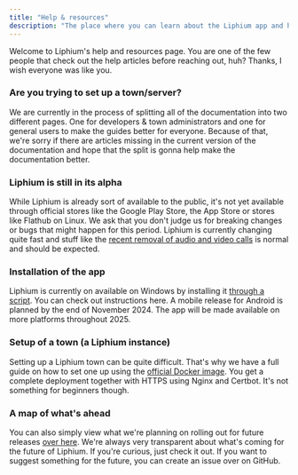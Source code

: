 ```yaml
---
title: "Help & resources"
description: "The place where you can learn about the Liphium app and how to use it."
---
```


Welcome to Liphium's help and resources page. You are one of the few people that check out the help articles before reaching out, huh? Thanks, I wish everyone was like you.

### Are you trying to set up a town/server?

We are currently in the process of splitting all of the documentation into two different pages. One for developers & town administrators and one for general users to make the guides better for everyone. Because of that, we're sorry if there are articles missing in the current version of the documentation and hope that the split is gonna help make the documentation better.

### Liphium is still in its alpha

While Liphium is already sort of available to the public, it's not yet available through official stores like the Google Play Store, the App Store or stores like Flathub on Linux. We ask that you don't judge us for breaking changes or bugs that might happen for this period. Liphium is currently changing quite fast and stuff like the [recent removal of audio and video calls](https://github.com/Liphium/chat_interface/blob/main/CHANGELOG.md) is normal and should be expected.

### Installation of the app

Liphium is currently on available on Windows by installing it [through a script](/docs/installation/windows). You can check out instructions here. A mobile release for Android is planned by the end of November 2024. The app will be made available on more platforms throughout 2025.

### Setup of a town (a Liphium instance)

Setting up a Liphium town can be quite difficult. That's why we have a full guide on how to set one up using the [official Docker image](https://hub.docker.com/r/liphium/chat). You get a complete deployment together with HTTPS using Nginx and Certbot. It's not something for beginners though.

### A map of what's ahead

You can also simply view what we're planning on rolling out for future releases [over here](/docs/general/roadmap). We're always very transparent about what's coming for the future of Liphium. If you're curious, just check it out. If you want to suggest something for the future, you can create an issue over on GitHub.
